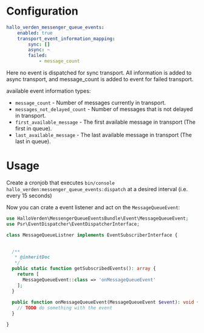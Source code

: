 Configuration
=============

```yaml
hallo_verden_messenger_queue_events:
    enabled: true
    transport_event_information_mapping:
        sync: []
        async: ~
        failed:
            - message_count
```

Here no event is dispatched for sync transport. 
All information is added to async transport, and message_count is added to event for failed transport.

available event information types:
- `message_count` - Number of messages currently in transport.
- `messages_not_delayed_count` - Number of messages that is not delayed in transport. 
- `first_available_message` - The first available message in transport (The first in queue).
- `last_available_message` - The last available message in transport (The last in queue).

Usage
=====

Create a cronjob that executes `bin/console hallo_verden:messenger_queue_events:dispatch`
at a desired interval (i.e. every 15 seconds)

Now you can crate a event listener and act on the `MessageQueueEvent`:

```php
use HalloVerden\MessengerQueueEventsBundle\Event\MessageQueueEvent;
use Psr\EventDispatcher\EventDispatcherInterface;

class MessageQueueListner implements EventSubscriberInterface {

     
  /**
   * @inheritDoc
   */
  public static function getSubscribedEvents(): array {
    return [
      MessageQueueEvent::class => 'onMessageQueueEvent'
    ];
  }
  
  public function onMessageQueueEvent(MessageQueueEvent $event): void {
    // TODO do something with the event
  }

}
```
